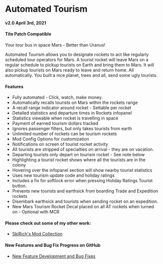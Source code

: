 # Automated Tourism
#### v2.0 April 3rd, 2021

#### Tito Patch Compatible

Your tour bus in space
Mars - Better than Uranus!

Automated Tourism allows you to designate rockets to act like regularly scheduled tour operators for Mars.
A tourist rocket will leave Mars on a regular schedule to pickup tourists on Earth and bring them to Mars.
It will also pickup tourists on Mars ready to leave and return home.
All automatically.
You built a nice planet, trees and all, send some ugly tourists.

#### Features
- Fully automated - Click, watch, make money.
- Automatically recalls tourists on Mars within the rockets range
- A recall range indicator around rocket - Settable per rocket
- Detailed statistics and departure times in Rockets infopanel
- Statistics viewable when rocket is travelling in space
- Payment of earned tourism dollars tracked
- Ignores passenger filters, but only takes tourists from earth
- Unlimited number of rockets can be tourism rockets
- Mod Config Options for customization
- Notifications on screen of tourist rocket activity
- All tourists are stripped of specialties on arrival - they are on vacation.
- Departing tourists only depart on tourism rocket - See note below
- Highlighting a tourist rocket shows where all the tourists are in the colony
- Hovering over the infopanel section will show nearby tourist statistics
- Uses new tourism update code and holiday ratings
- Includes a fix for softlock error when pressing Holiday Ratings Tourist button.
- Prevents new tourists and earthsick from boarding Trade and Expedition rockets
- Disembark earthsick and tourists when sending rocket on an expedition.
- New Mars Tourism Rocket Decal placed on all AT rockets when turned on - Optional with MCR

#### Please check out some of my other work:
- [SkiRich's Mod Collection](https://steamcommunity.com/workshop/filedetails/?id=1418440299)

#### New Features and Bug Fix Progress on GitHub
- [New Feature Development and Bug Fixes](https://github.com/SkiRich/Automated-Tourism/projects)